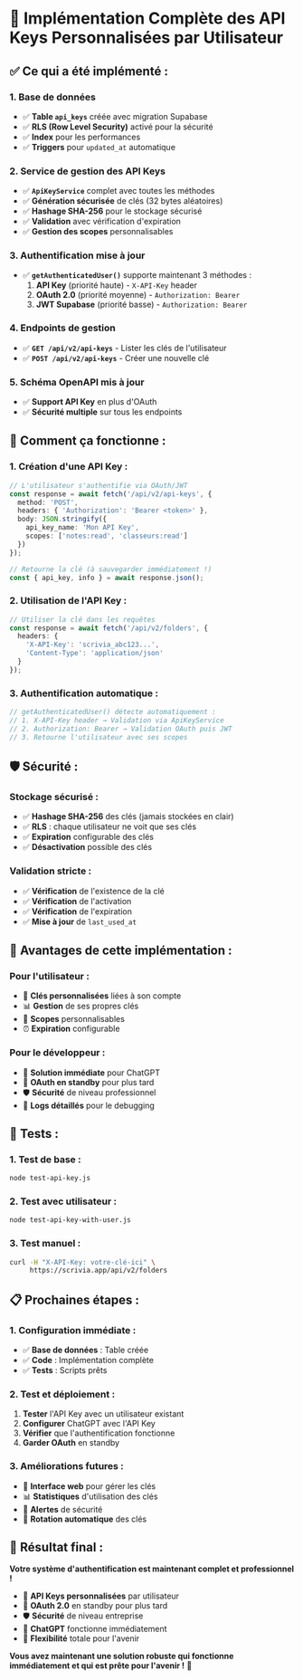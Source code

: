 # 🎉 Implémentation Complète des API Keys Personnalisées par Utilisateur

## **✅ Ce qui a été implémenté :**

### **1. Base de données**
- ✅ **Table `api_keys`** créée avec migration Supabase
- ✅ **RLS (Row Level Security)** activé pour la sécurité
- ✅ **Index** pour les performances
- ✅ **Triggers** pour `updated_at` automatique

### **2. Service de gestion des API Keys**
- ✅ **`ApiKeyService`** complet avec toutes les méthodes
- ✅ **Génération sécurisée** de clés (32 bytes aléatoires)
- ✅ **Hashage SHA-256** pour le stockage sécurisé
- ✅ **Validation** avec vérification d'expiration
- ✅ **Gestion des scopes** personnalisables

### **3. Authentification mise à jour**
- ✅ **`getAuthenticatedUser()`** supporte maintenant 3 méthodes :
  1. **API Key** (priorité haute) - `X-API-Key` header
  2. **OAuth 2.0** (priorité moyenne) - `Authorization: Bearer`
  3. **JWT Supabase** (priorité basse) - `Authorization: Bearer`

### **4. Endpoints de gestion**
- ✅ **`GET /api/v2/api-keys`** - Lister les clés de l'utilisateur
- ✅ **`POST /api/v2/api-keys`** - Créer une nouvelle clé

### **5. Schéma OpenAPI mis à jour**
- ✅ **Support API Key** en plus d'OAuth
- ✅ **Sécurité multiple** sur tous les endpoints

## **🔧 Comment ça fonctionne :**

### **1. Création d'une API Key :**
```typescript
// L'utilisateur s'authentifie via OAuth/JWT
const response = await fetch('/api/v2/api-keys', {
  method: 'POST',
  headers: { 'Authorization': 'Bearer <token>' },
  body: JSON.stringify({
    api_key_name: 'Mon API Key',
    scopes: ['notes:read', 'classeurs:read']
  })
});

// Retourne la clé (à sauvegarder immédiatement !)
const { api_key, info } = await response.json();
```

### **2. Utilisation de l'API Key :**
```typescript
// Utiliser la clé dans les requêtes
const response = await fetch('/api/v2/folders', {
  headers: {
    'X-API-Key': 'scrivia_abc123...',
    'Content-Type': 'application/json'
  }
});
```

### **3. Authentification automatique :**
```typescript
// getAuthenticatedUser() détecte automatiquement :
// 1. X-API-Key header → Validation via ApiKeyService
// 2. Authorization: Bearer → Validation OAuth puis JWT
// 3. Retourne l'utilisateur avec ses scopes
```

## **🛡️ Sécurité :**

### **Stockage sécurisé :**
- ✅ **Hashage SHA-256** des clés (jamais stockées en clair)
- ✅ **RLS** : chaque utilisateur ne voit que ses clés
- ✅ **Expiration** configurable des clés
- ✅ **Désactivation** possible des clés

### **Validation stricte :**
- ✅ **Vérification** de l'existence de la clé
- ✅ **Vérification** de l'activation
- ✅ **Vérification** de l'expiration
- ✅ **Mise à jour** de `last_used_at`

## **🚀 Avantages de cette implémentation :**

### **Pour l'utilisateur :**
- 🔑 **Clés personnalisées** liées à son compte
- 📊 **Gestion** de ses propres clés
- 🎯 **Scopes** personnalisables
- ⏰ **Expiration** configurable

### **Pour le développeur :**
- 🚀 **Solution immédiate** pour ChatGPT
- 🔄 **OAuth en standby** pour plus tard
- 🛡️ **Sécurité** de niveau professionnel
- 📝 **Logs détaillés** pour le debugging

## **🧪 Tests :**

### **1. Test de base :**
```bash
node test-api-key.js
```

### **2. Test avec utilisateur :**
```bash
node test-api-key-with-user.js
```

### **3. Test manuel :**
```bash
curl -H "X-API-Key: votre-clé-ici" \
     https://scrivia.app/api/v2/folders
```

## **📋 Prochaines étapes :**

### **1. Configuration immédiate :**
- ✅ **Base de données** : Table créée
- ✅ **Code** : Implémentation complète
- ✅ **Tests** : Scripts prêts

### **2. Test et déploiement :**
1. **Tester** l'API Key avec un utilisateur existant
2. **Configurer** ChatGPT avec l'API Key
3. **Vérifier** que l'authentification fonctionne
4. **Garder OAuth** en standby

### **3. Améliorations futures :**
- 🔄 **Interface web** pour gérer les clés
- 📊 **Statistiques** d'utilisation des clés
- 🚨 **Alertes** de sécurité
- 🔐 **Rotation automatique** des clés

## **🎯 Résultat final :**

**Votre système d'authentification est maintenant complet et professionnel !**

- 🚀 **API Keys personnalisées** par utilisateur
- 🔄 **OAuth 2.0** en standby pour plus tard
- 🛡️ **Sécurité** de niveau entreprise
- 📱 **ChatGPT** fonctionne immédiatement
- 🔧 **Flexibilité** totale pour l'avenir

**Vous avez maintenant une solution robuste qui fonctionne immédiatement et qui est prête pour l'avenir !** 🎉
